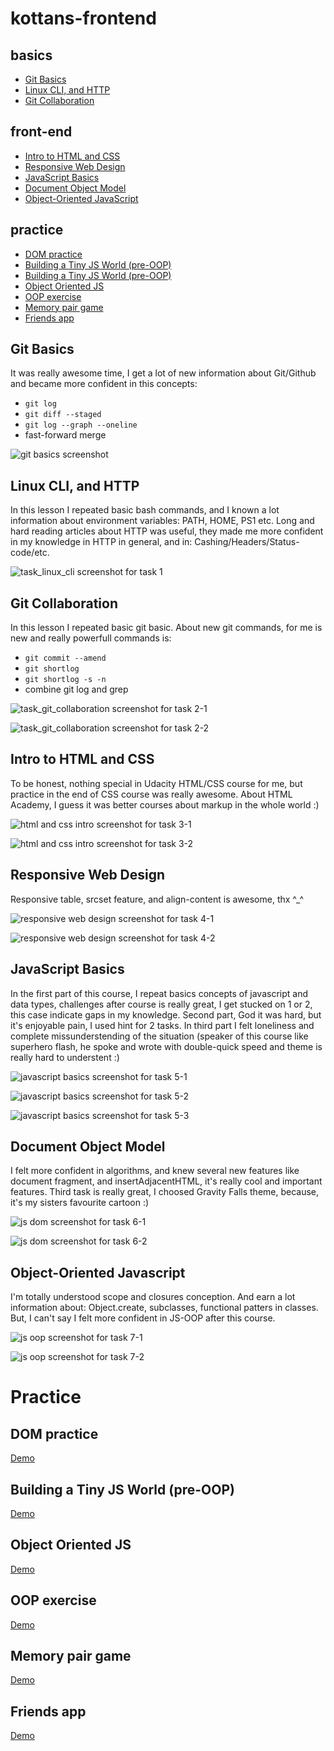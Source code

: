 # kottans-frontend

## basics

- [Git Basics](#git_basics)
- [Linux CLI, and HTTP](#linux_cli)
- [Git Collaboration](#git_collab)

## front-end

- [Intro to HTML and CSS](#intro_html)
- [Responsive Web Design](#web_design)
- [JavaScript Basics](#js_basics)
- [Document Object Model](#js_dom)
- [Object-Oriented JavaScript](#js_oop)

## practice

- [DOM practice](#dom_practice)
- [Building a Tiny JS World (pre-OOP)](#tiny_js)
- [Building a Tiny JS World (pre-OOP)](#tiny_js)
- [Object Oriented JS](#frogger)
- [OOP exercise](#tiny_js_oop)
- [Memory pair game](#memory)
- [Friends app](#friends)

## <a name="git_basics">Git Basics</a>

It was really awesome time, I get a lot of new information
about Git/Github and became more confident in this concepts:

- `git log`
- `git diff --staged`
- `git log --graph --oneline`
- fast-forward merge

![git basics screenshot](task_git_basics/screenshot-task_0.png)

## <a name="linux_cli">Linux CLI, and HTTP</a>

In this lesson I repeated basic bash commands, and I known a lot information about environment variables: PATH, HOME, PS1 etc. Long and hard reading articles about HTTP was useful, they made me more confident in my knowledge in HTTP in general, and in: Cashing/Headers/Status-code/etc.

![task_linux_cli screenshot for task 1](task_linux_cli/screenshot-task_1.png)

## <a name="git_collab">Git Collaboration</a>

In this lesson I repeated basic git basic. About new git commands, for me is new and really powerfull commands is:

- `git commit --amend`
- `git shortlog`
- `git shortlog -s -n`
- combine git log and grep

![task_git_collaboration screenshot for task 2-1](task_git_collaboration/screenshot-task_2-1.png)

![task_git_collaboration screenshot for task 2-2](task_git_collaboration/screenshot-task_2-2.png)

## <a name="intro_html">Intro to HTML and CSS</a>

To be honest, nothing special in Udacity HTML/CSS course for me,
but practice in the end of CSS course was really awesome. About HTML Academy, I guess it was better courses about markup in the whole world :)

![html and css intro screenshot for task 3-1](task_git_html_css_intro/screenshot-task_3-1.png)

![html and css intro screenshot for task 3-2](task_git_html_css_intro/screenshot-task_3-2.png)

## <a name="web_design">Responsive Web Design</a>

Responsive table, srcset feature, and align-content is awesome, thx ^\_^

![responsive web design screenshot for task 4-1](task_responsive_web_design/screenshot-task_4-1.png)

![responsive web design screenshot for task 4-2](task_responsive_web_design/screenshot-task_4-2.png)

## <a name="js_basics">JavaScript Basics</a>

In the first part of this course, I repeat basics concepts of javascript and data types, challenges after course is really great, I get stucked on 1 or 2, this case indicate gaps in my knowledge. Second part, God it was hard, but it's enjoyable pain, I used hint for 2 tasks. In third part I felt loneliness and complete missunderstending of the situation (speaker of this course like superhero flash, he spoke and wrote with double-quick speed and theme is really hard to understent :)

![javascript basics screenshot for task 5-1](task_javascript_basics/screenshot-task_5-1.png)

![javascript basics screenshot for task 5-2](task_javascript_basics/screenshot-task_5-2.png)

![javascript basics screenshot for task 5-3](task_javascript_basics/screenshot-task_5-3.png)

## <a name="js_dom">Document Object Model</a>

I felt more confident in algorithms, and knew several new features like document fragment, and insertAdjacentHTML, it's really cool and important features. Third task is really great, I choosed Gravity Falls theme, because, it's my sisters favourite cartoon :)

![js dom screenshot for task 6-1](task_js_dom/screenshot-task_6-1.png)

![js dom screenshot for task 6-2](task_js_dom/screenshot-task_6-2.png)

## <a name="js_oop">Object-Oriented Javascript</a>

I'm totally understood scope and closures conception. And earn a lot information about: Object.create, subclasses, functional patters in classes. But, I can't say I felt more confident in JS-OOP after this course.

![js oop screenshot for task 7-1](task_js_oop/screenshot-task_7-1.png)

![js oop screenshot for task 7-2](task_js_oop/screenshot-task_7-2.png)

# Practice

## <a name="dom_practice">DOM practice</a>

[Demo](https://cuteshaun.github.io/Gravity_falls/)

## <a name="tiny_js">Building a Tiny JS World (pre-OOP)</a>

[Demo](https://cuteshaun.github.io/a-tiny-JS-world/)

## <a name="frogger">Object Oriented JS</a>

[Demo](https://cuteshaun.github.io/frogger/)

## <a name="tiny_js_oop">OOP exercise</a>

[Demo](https://cuteshaun.github.io/a-tiny-JS-oop/)

## <a name="memory">Memory pair game</a>

[Demo](https://cuteshaun.github.io/Pair_game/)

## <a name="friends">Friends app</a>

[Demo](https://cuteshaun.github.io/Friends_app/)
